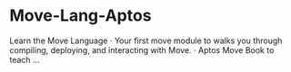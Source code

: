 # Move-Lang-Aptos
Learn the Move Language · Your first move module to walks you through compiling, deploying, and interacting with Move. · Aptos Move Book to teach ...
